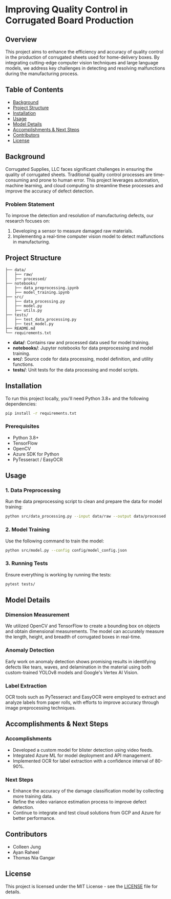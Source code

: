 
# Improving Quality Control in Corrugated Board Production

## Overview

This project aims to enhance the efficiency and accuracy of quality control in the production of corrugated sheets used for home-delivery boxes. By integrating cutting-edge computer vision techniques and large language models, we address key challenges in detecting and resolving malfunctions during the manufacturing process.

## Table of Contents

- [Background](#background)
- [Project Structure](#project-structure)
- [Installation](#installation)
- [Usage](#usage)
- [Model Details](#model-details)
- [Accomplishments & Next Steps](#accomplishments--next-steps)
- [Contributors](#contributors)
- [License](#license)

## Background

Corrugated Supplies, LLC faces significant challenges in ensuring the quality of corrugated sheets. Traditional quality control processes are time-consuming and prone to human error. This project leverages automation, machine learning, and cloud computing to streamline these processes and improve the accuracy of defect detection.

### Problem Statement

To improve the detection and resolution of manufacturing defects, our research focuses on:

1. Developing a sensor to measure damaged raw materials.
2. Implementing a real-time computer vision model to detect malfunctions in manufacturing.

## Project Structure

```
├── data/
│   ├── raw/
│   ├── processed/
├── notebooks/
│   ├── data_preprocessing.ipynb
│   ├── model_training.ipynb
├── src/
│   ├── data_processing.py
│   ├── model.py
│   ├── utils.py
├── tests/
│   ├── test_data_processing.py
│   ├── test_model.py
├── README.md
└── requirements.txt
```

- **data/**: Contains raw and processed data used for model training.
- **notebooks/**: Jupyter notebooks for data preprocessing and model training.
- **src/**: Source code for data processing, model definition, and utility functions.
- **tests/**: Unit tests for the data processing and model scripts.

## Installation

To run this project locally, you'll need Python 3.8+ and the following dependencies:

```bash
pip install -r requirements.txt
```

### Prerequisites

- Python 3.8+
- TensorFlow
- OpenCV
- Azure SDK for Python
- PyTesseract / EasyOCR

## Usage

### 1. Data Preprocessing

Run the data preprocessing script to clean and prepare the data for model training:

```bash
python src/data_processing.py --input data/raw --output data/processed
```

### 2. Model Training

Use the following command to train the model:

```bash
python src/model.py --config config/model_config.json
```

### 3. Running Tests

Ensure everything is working by running the tests:

```bash
pytest tests/
```

## Model Details

### Dimension Measurement

We utilized OpenCV and TensorFlow to create a bounding box on objects and obtain dimensional measurements. The model can accurately measure the length, height, and breadth of corrugated boxes in real-time.

### Anomaly Detection

Early work on anomaly detection shows promising results in identifying defects like tears, waves, and delamination in the material using both custom-trained YOLOv8 models and Google's Vertex AI Vision.

### Label Extraction

OCR tools such as PyTesseract and EasyOCR were employed to extract and analyze labels from paper rolls, with efforts to improve accuracy through image preprocessing techniques.

## Accomplishments & Next Steps

### Accomplishments

- Developed a custom model for blister detection using video feeds.
- Integrated Azure ML for model deployment and API management.
- Implemented OCR for label extraction with a confidence interval of 80-90%.

### Next Steps

- Enhance the accuracy of the damage classification model by collecting more training data.
- Refine the video variance estimation process to improve defect detection.
- Continue to integrate and test cloud solutions from GCP and Azure for better performance.

## Contributors

- Colleen Jung
- Ayan Raheel
- Thomas Nia Gangar

## License

This project is licensed under the MIT License - see the [LICENSE](LICENSE) file for details.
